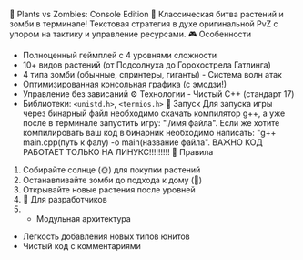 🌻 Plants vs Zombies: Console Edition 🧟 
Классическая битва растений и зомби в терминале! 
Текстовая стратегия в духе оригинальной PvZ с упором на тактику и управление ресурсами. 
🎮 Особенности 
- Полноценный геймплей с 4 уровнями сложности
- 10+ видов растений (от Подсолнуха до Горохострела Гатлинга)
- 4 типа зомби (обычные, спринтеры, гиганты) - Система волн атак
- Оптимизированная консольная графика (с эмодзи!)
- Управление без зависаний ⚙️ Технологии - Чистый C++ (стандарт 17)
- Библиотеки: `<unistd.h>`, `<termios.h>`
🚀 Запуск
Для запуска игры через бинарный файл необходимо скачать компилятор g++, а уже после в терминале запустить игру: "./имя файла".
Если же хотите компилировать ваш код в бинарник необходимо написать: "g++ main.cpp(путь к фалу) -o main(название файла". ВАЖНО КОД РАБОТАЕТ ТОЛЬКО НА ЛИНУКС!!!!!!!!!
📌 Правила
1. Собирайте солнце (🌞) для покупки растений
2. Останавливайте зомби до подхода к дому (🚜)
3. Открывайте новые растения после уровней
4. 🌟 Для разработчиков
5. - Модульная архитектура
- Легкость добавления новых типов юнитов
- Чистый код с комментариями
